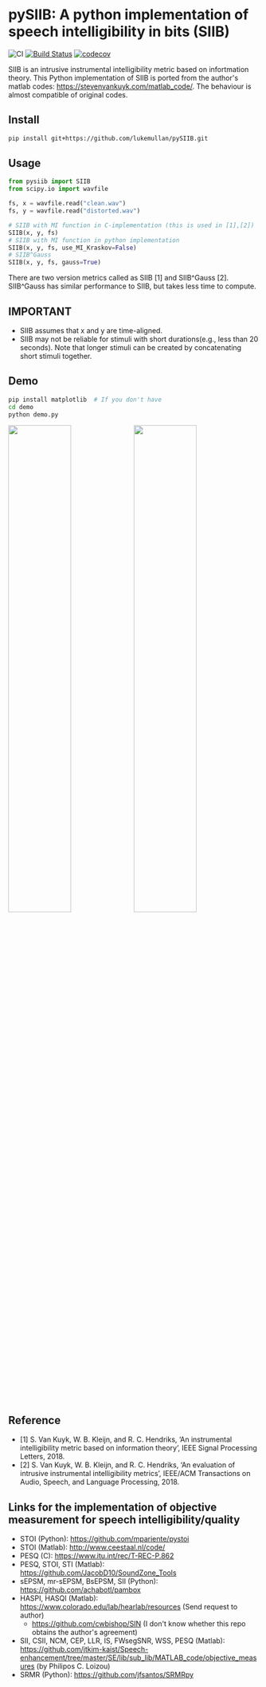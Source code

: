 # pySIIB: A python implementation of speech intelligibility in bits (SIIB)


![CI](https://github.com/kamo-naoyuki/pySIIB/workflows/CI/badge.svg)
[![Build Status](https://travis-ci.org/kamo-naoyuki/pySIIB.svg?branch=master)](https://travis-ci.org/kamo-naoyuki/pySIIB)
[![codecov](https://codecov.io/gh/kamo-naoyuki/pySIIB/branch/master/graph/badge.svg)](https://codecov.io/gh/kamo-naoyuki/pySIIB)

SIIB is an intrusive instrumental intelligibility metric based on infortmation theory.
This Python implementation of SIIB is ported from the author's matlab codes: https://stevenvankuyk.com/matlab_code/.
The behaviour is almost compatible of original codes.

## Install

```bash
pip install git+https://github.com/lukemullan/pySIIB.git
```

## Usage

```python
from pysiib import SIIB
from scipy.io import wavfile

fs, x = wavfile.read("clean.wav")
fs, y = wavfile.read("distorted.wav")

# SIIB with MI function in C-implementation (this is used in [1],[2])
SIIB(x, y, fs)
# SIIB with MI function in python implementation
SIIB(x, y, fs, use_MI_Kraskov=False)
# SIIB^Gauss
SIIB(x, y, fs, gauss=True)
```

There are two version metrics called as SIIB [1] and  SIIB^Gauss [2].
SIIB^Gauss has similar performance to SIIB, but takes less time to
compute.

## IMPORTANT

- SIIB assumes that x and y are time-aligned.
- SIIB may not be reliable for stimuli with short durations(e.g., less than 20 seconds). Note that longer stimuli can be created by concatenating short stimuli together.

## Demo

```bash
pip install matplotlib  # If you don't have
cd demo
python demo.py
```

<img src="./demo/SIIB.png" width="50%" height="50%"><img src="./demo/SIIB_Gauss.png" width="50%" height="50%">


## Reference

- [1] S. Van Kuyk, W. B. Kleijn, and R. C. Hendriks, ‘An instrumental intelligibility metric based on information theory’, IEEE Signal Processing Letters, 2018.
- [2] S. Van Kuyk, W. B. Kleijn, and R. C. Hendriks, ‘An evaluation of intrusive instrumental intelligibility metrics’, IEEE/ACM Transactions on Audio, Speech, and Language Processing, 2018.


## Links for the implementation of objective measurement for speech intelligibility/quality
- STOI (Python): https://github.com/mpariente/pystoi
- STOI (Matlab): http://www.ceestaal.nl/code/
- PESQ (C): https://www.itu.int/rec/T-REC-P.862
- PESQ, STOI, STI (Matlab): https://github.com/JacobD10/SoundZone_Tools
- sEPSM, mr-sEPSM, BsEPSM, SII (Python): https://github.com/achabotl/pambox
- HASPI, HASQI (Matlab): https://www.colorado.edu/lab/hearlab/resources (Send request to author)
  - https://github.com/cwbishop/SIN (I don't know whether this repo obtains the author's agreement)
- SII, CSII, NCM, CEP, LLR, IS, FWsegSNR, WSS, PESQ (Matlab): https://github.com/jtkim-kaist/Speech-enhancement/tree/master/SE/lib/sub_lib/MATLAB_code/objective_measures (by Philipos C. Loizou)
- SRMR (Python): https://github.com/jfsantos/SRMRpy
